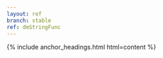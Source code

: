 ```yaml
---
layout: ref
branch: stable
ref: dmStringFunc
---
```

{% include anchor_headings.html html=content %}